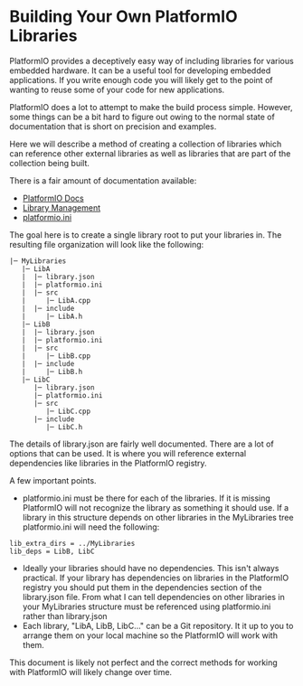 # Building Your Own PlatformIO Libraries

PlatformIO provides a deceptively easy way of including libraries for various embedded hardware. It can be a useful tool for developing embedded applications. If you write enough code you will likely get to the point of wanting to reuse some of your code for new applications. 

PlatformIO does a lot to attempt to make the build process simple. However, some things can be a bit hard to figure out owing to the normal state of documentation that is short on precision and examples.

Here we will describe a method of creating a collection of libraries which can reference other external libraries as well as libraries that are part of the collection being built.

There is a fair amount of documentation available:
 * [PlatformIO Docs](https://docs.platformio.org/en/latest/)
 * [Library Management](https://docs.platformio.org/en/latest/librarymanager/index.html)
 * [platformio.ini](https://docs.platformio.org/en/latest/projectconf/index.html)


The goal here is to create a single library root to put your libraries in. The resulting file organization will look like the following:
```
|─ MyLibraries
   |─ LibA
   |  |─ library.json
   |  |─ platformio.ini
   |  |─ src
   |     |─ LibA.cpp
   |  |─ include
   |     |─ LibA.h
   |─ LibB
   |  |─ library.json
   |  |─ platformio.ini
   |  |─ src
   |     |─ LibB.cpp
   |  |─ include
   |     |─ LibB.h
   |─ LibC
      |─ library.json
      |─ platformio.ini
      |─ src
         |─ LibC.cpp
      |─ include
         |─ LibC.h

```

The details of library.json are fairly well documented. There are a lot of options that can be used. It is where you will reference external dependencies like libraries in the PlatformIO registry.

A few important points.
 - platformio.ini must be there for each of the libraries. If it is missing PlatformIO will not recognize the library as something it should use. If a library in this structure depends on other libraries in the MyLibraries tree platformio.ini will need the following:
 ```
 lib_extra_dirs = ../MyLibraries
 lib_deps = LibB, LibC
 ```
- Ideally your libraries should have no dependencies. This isn't always practical. If your library has dependencies on libraries in the PlatformIO registry you should put them in the dependencies section of the library.json file. From what I can tell dependencies on other libraries in your MyLibraries structure must be referenced using
platformio.ini rather than library.json
- Each library, "LibA, LibB, LibC..." can be a Git repository. It it up to you to arrange them on your local machine so the PlatformIO will work with them.

This document is likely not perfect and the correct methods for working with PlatformIO will likely change over time.